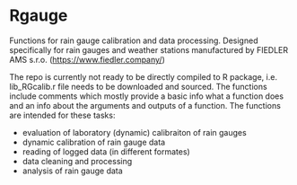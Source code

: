 # Rgauge
Functions for rain gauge calibration and data processing. Designed specifically for rain gauges and weather stations manufactured
by FIEDLER AMS s.r.o. (https://www.fiedler.company/)

The repo is currently not ready to be directly compiled to R package, i.e. lib_RGcalib.r file needs to be downloaded and sourced.
The functions include comments which mostly provide a basic info what a function does and an info about the arguments and outputs
of a function. The functions are intended for these tasks:
- evaluation of laboratory (dynamic) calibraiton of rain gauges
- dynamic calibration of rain gauge data
- reading of logged data (in different formates)
- data cleaning and processing
- analysis of rain gauge data

